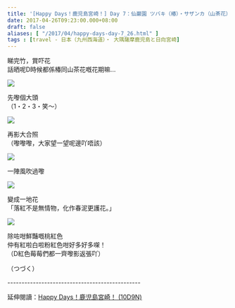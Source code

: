 ```yaml
---
title: '[Happy Days！鹿児島宮崎！] Day 7：仙巌園 ツバキ（椿）・サザンカ（山茶花）'
date: 2017-04-26T09:23:00.000+08:00
draft: false
aliases: [ "/2017/04/happy-days-day-7_26.html" ]
tags : [travel - 日本（九州西海道）・ 大隅薩摩鹿児島と日向宮崎]
---
```


睇完竹，賞吓花  
話晒呢D時候都係椿同山茶花嘅花期嘛...  

[![](https://c1.staticflickr.com/3/2925/34032975126_f0731914ed_z.jpg)](https://c1.staticflickr.com/3/2925/34032975126_f0731914ed_z.jpg)

先嚟個大頭  
（1・2・3・笑～）  

[![](https://c1.staticflickr.com/3/2946/34072782795_678c7ae110_z.jpg)](https://c1.staticflickr.com/3/2946/34072782795_678c7ae110_z.jpg)

再影大合照  
（嚟嚟嚟，大家望一望呢邊吖唔該）  

[![](https://c1.staticflickr.com/3/2901/34072780015_b3d0a9ab0a_z.jpg)](https://c1.staticflickr.com/3/2901/34072780015_b3d0a9ab0a_z.jpg)

一陣風吹過嚟  

[![](https://c2.staticflickr.com/4/3936/34072777155_fa1eb6c091_z.jpg)](https://c2.staticflickr.com/4/3936/34072777155_fa1eb6c091_z.jpg)

變成一地花  
「落紅不是無情物，化作春泥更護花。」  

[![](https://c2.staticflickr.com/4/3948/34072768745_2e93ae77df_z.jpg)](https://c2.staticflickr.com/4/3948/34072768745_2e93ae77df_z.jpg)

除咗咁鮮豔嘅桃紅色  
仲有紅啦白啦粉紅色咁好多好多㗎！  
（D紅色莓莓們都一齊嚟影返張吖）  
  
  
（つづく）  
  
\-----------------------------------------------  
  
延伸閱讀：[Happy Days！鹿児島宮崎！ (10D9N)](http://www.hidie.net/2017/06/happy-days10d9n.html)